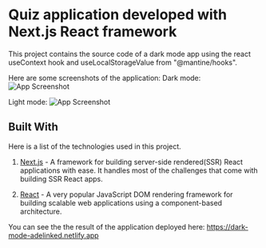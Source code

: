 # Quiz application developed with Next.js React framework

This project contains the source code of a dark mode app using the react useContext hook and useLocalStorageValue from "@mantine/hooks".

Here are some screenshots of the application:
Dark mode:
![App Screenshot](https://i.postimg.cc/NfSXZ9FY/Screenshot-1.png)

Light mode:
![App Screenshot](https://i.postimg.cc/DzwB9RyV/Screenshot-2.png)

## Built With

Here is a list of the technologies used in this project.

1. [Next.js](https://learnnextjs.com/) - A framework for building server-side rendered(SSR) React applications with ease. It handles most of the challenges that come with building SSR React apps.

2. [React](https://reactjs.org/) - A very popular JavaScript DOM rendering framework for building scalable web applications using a component-based architecture.

You can see the the result of the application deployed here: https://dark-mode-adelinked.netlify.app
